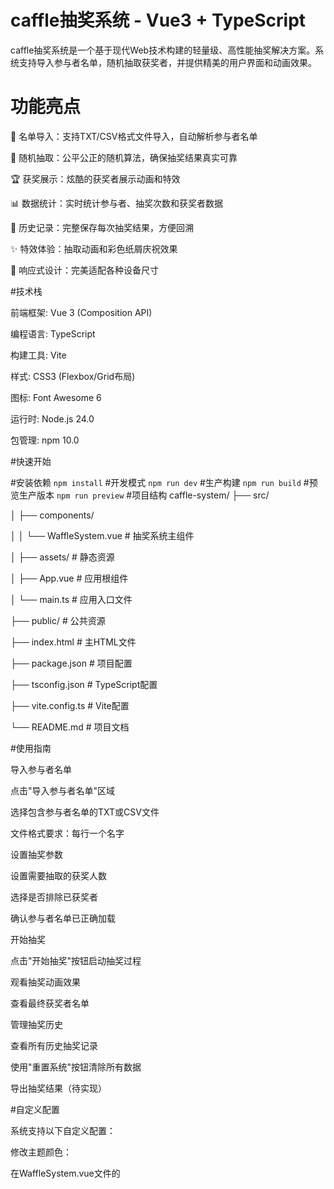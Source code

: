 # caffle抽奖系统 - Vue3 + TypeScript

 caffle抽奖系统是一个基于现代Web技术构建的轻量级、高性能抽奖解决方案。系统支持导入参与者名单，随机抽取获奖者，并提供精美的用户界面和动画效果。

# 功能亮点

🎯 名单导入：支持TXT/CSV格式文件导入，自动解析参与者名单

🎲 随机抽取：公平公正的随机算法，确保抽奖结果真实可靠

🏆 获奖展示：炫酷的获奖者展示动画和特效

📊 数据统计：实时统计参与者、抽奖次数和获奖者数据

📜 历史记录：完整保存每次抽奖结果，方便回溯

✨ 特效体验：抽取动画和彩色纸屑庆祝效果

📱 响应式设计：完美适配各种设备尺寸

#技术栈

前端框架: Vue 3 (Composition API)

编程语言: TypeScript

构建工具: Vite

样式: CSS3 (Flexbox/Grid布局)

图标: Font Awesome 6

运行时: Node.js 24.0

包管理: npm 10.0

#快速开始

#安装依赖
`npm install`
#开发模式
`npm run dev`
#生产构建
`npm run build`
#预览生产版本
`npm run preview`
#项目结构
caffle-system/
├── src/

│ ├── components/

│ │ └── WaffleSystem.vue # 抽奖系统主组件

│ ├── assets/ # 静态资源

│ ├── App.vue # 应用根组件

│ └── main.ts # 应用入口文件

├── public/ # 公共资源

├── index.html # 主HTML文件

├── package.json # 项目配置

├── tsconfig.json # TypeScript配置

├── vite.config.ts # Vite配置

└── README.md # 项目文档

#使用指南

 导入参与者名单

点击"导入参与者名单"区域

选择包含参与者名单的TXT或CSV文件

文件格式要求：每行一个名字

设置抽奖参数

  

设置需要抽取的获奖人数

选择是否排除已获奖者

确认参与者名单已正确加载

开始抽奖

  

点击"开始抽奖"按钮启动抽奖过程

观看抽奖动画效果

查看最终获奖者名单

管理抽奖历史

  

查看所有历史抽奖记录

使用"重置系统"按钮清除所有数据

导出抽奖结果（待实现）

#自定义配置

  

系统支持以下自定义配置：

  

修改主题颜色：

在WaffleSystem.vue文件的<style>部分修改以下变量：
```
css

--primary-color: #6a11cb;

--secondary-color: #2575fc;

--accent-color: #ff416c;

调整动画速度：

修改抽奖动画持续时间：

ts

// 在drawWinners函数中

const maxIterations = 30; // 动画迭代次数

const interval = 100; // 动画间隔(毫秒)

修改默认名单：

在onMounted生命周期钩子中修改默认参与者名单：

ts

participants.value = [

'默认名字1',

'默认名字2',

// ...

];
```
# 未来计划

- 导出抽奖结果功能
- 自定义抽奖动画效果
- 多语言支持
- 用户管理系统
- 抽奖规则自定义
- 实时多人参与功能
# 贡献指南
#欢迎贡献代码！请遵循以下步骤：

Fork 项目仓库

创建新分支 (``git checkout -b feature/your-feature``)

提交更改 (``git commit -am 'Add some feature'``)

推送分支 (``git push origin feature/your-feature``)

创建 ``Pull Request``

# 常见问题

  

Q: 系统支持多大的名单文件？

A: 系统基于前端实现，建议名单不超过10,000人，以获得最佳性能。

  

Q: 如何保证抽奖的公平性？

A: 系统使用JavaScript的Math.random()结合Fisher-Yates洗牌算法，确保每个参与者有均等的机会。

  

Q: 抽奖结果会保存多久？

A: 结果保存在浏览器内存中，刷新页面后数据会丢失。您可以在抽奖后手动记录结果。

  

Q: 系统支持哪些浏览器？

A: 支持所有现代浏览器（Chrome, Firefox, Safari, Edge的最新版本）。

  

许可证

  

本项目采用 MIT 许可证。

  

# 联系方式

  

如有任何问题或建议，请联系：

[邮箱](1136455707@qq.com)
 [GitHub](https://github.com/yourusername/caffle-system)
caffle抽奖系统 © 2025 - 让每次抽奖都充满惊喜！ 🎉e